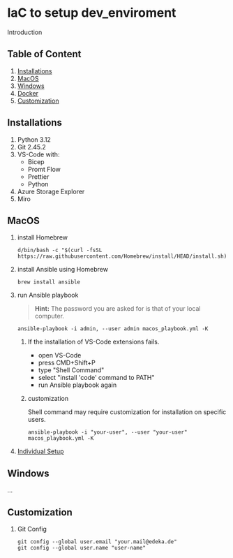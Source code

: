 # IaC to setup dev_enviroment

Introduction

## Table of Content
1. [Installations](#installations)
1. [MacOS](#macos)
2. [Windows](#windows)
3. [Docker](#docker)
4. [Customization](#customization)

## Installations
1. Python 3.12
2. Git 2.45.2
3. VS-Code with:
    - Bicep
    - Promt Flow
    - Prettier
    - Python
4. Azure Storage Explorer
5. Miro

## MacOS
1. install Homebrew

    ```shell
    d/bin/bash -c "$(curl -fsSL https://raw.githubusercontent.com/Homebrew/install/HEAD/install.sh)"
    ```
2. install Ansible using Homebrew
    ```shell
    brew install ansible
    ```
3. run Ansible playbook
    > **Hint:** The password you are asked for is that of your local computer. 
    ```shell
    ansible-playbook -i admin, --user admin macos_playbook.yml -K
    ```
    
    1. If the installation of VS-Code extensions fails.
        - open VS-Code
        - press CMD+Shift+P
        - type "Shell Command"
        - select "install 'code' command to PATH"
        - run Ansible playbook again
    2. customization

        Shell command may require customization for installation on specific users.
        ```shell
        ansible-playbook -i "your-user", --user "your-user" macos_playbook.yml -K
        ```
4. [Individual Setup](#customization)

## Windows
...

## Customization

1. Git Config
    ```shell
    git config --global user.email "your.mail@edeka.de"
    git config --global user.name "user-name"
    ```
